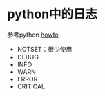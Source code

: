 # python中的日志
参考python [howto](https://docs.python.org/3/howto/index.html)
+ NOTSET：很少使用
+ DEBUG
+ INFO
+ WARN
+ ERROR
+ CRITICAL